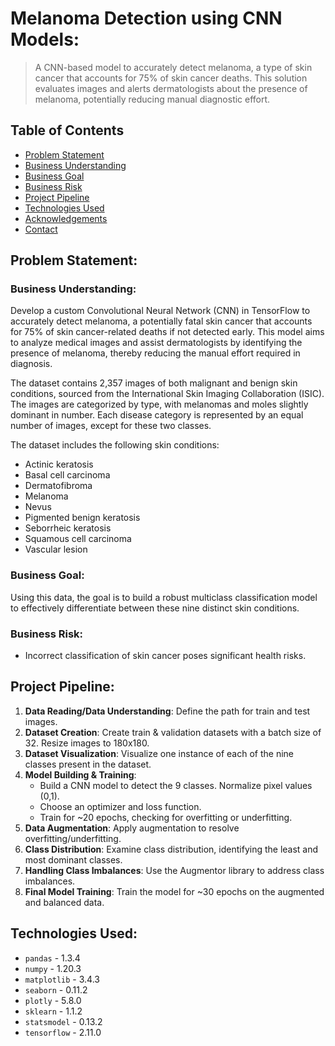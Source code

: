 # Melanoma Detection using CNN Models:

> A CNN-based model to accurately detect melanoma, a type of skin cancer that accounts for 75% of skin cancer deaths. This solution evaluates images and alerts dermatologists about the presence of melanoma, potentially reducing manual diagnostic effort.


## Table of Contents
- [Problem Statement](#problem-statement)
- [Business Understanding](#business-understanding)
- [Business Goal](#business-goal)
- [Business Risk](#business-risk)
- [Project Pipeline](#project-pipeline)
- [Technologies Used](#technologies-used)
- [Acknowledgements](#acknowledgements)
- [Contact](#contact)


## Problem Statement:

### Business Understanding:

Develop a custom Convolutional Neural Network (CNN) in TensorFlow to accurately detect melanoma, a potentially fatal skin cancer that accounts for 75% of skin cancer-related deaths if not detected early. This model aims to analyze medical images and assist dermatologists by identifying the presence of melanoma, thereby reducing the manual effort required in diagnosis.

The dataset contains 2,357 images of both malignant and benign skin conditions, sourced from the International Skin Imaging Collaboration (ISIC). The images are categorized by type, with melanomas and moles slightly dominant in number. Each disease category is represented by an equal number of images, except for these two classes.

The dataset includes the following skin conditions:

* Actinic keratosis
* Basal cell carcinoma
* Dermatofibroma
* Melanoma
* Nevus
* Pigmented benign keratosis
* Seborrheic keratosis
* Squamous cell carcinoma
* Vascular lesion


### Business Goal:

Using this data, the goal is to build a robust multiclass classification model to effectively differentiate between these nine distinct skin conditions.


### Business Risk:

- Incorrect classification of skin cancer poses significant health risks.

## Project Pipeline:

1. **Data Reading/Data Understanding**: Define the path for train and test images.
2. **Dataset Creation**: Create train & validation datasets with a batch size of 32. Resize images to 180x180.
3. **Dataset Visualization**: Visualize one instance of each of the nine classes present in the dataset.
4. **Model Building & Training**: 
   - Build a CNN model to detect the 9 classes. Normalize pixel values (0,1).
   - Choose an optimizer and loss function.
   - Train for ~20 epochs, checking for overfitting or underfitting.
5. **Data Augmentation**: Apply augmentation to resolve overfitting/underfitting.
6. **Class Distribution**: Examine class distribution, identifying the least and most dominant classes.
7. **Handling Class Imbalances**: Use the Augmentor library to address class imbalances.
8. **Final Model Training**: Train the model for ~30 epochs on the augmented and balanced data.


## Technologies Used:
- `pandas` - 1.3.4
- `numpy` - 1.20.3
- `matplotlib` - 3.4.3
- `seaborn` - 0.11.2
- `plotly` - 5.8.0
- `sklearn` - 1.1.2
- `statsmodel` - 0.13.2
- `tensorflow` - 2.11.0





